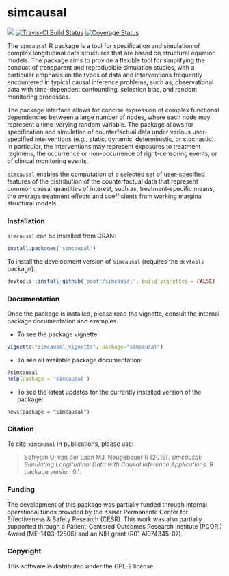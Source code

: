 simcausal
==========

<!-- [![Build Status](https://travis-ci.org/osofr/simcausal.png?branch=master)](https://travis-ci.org/osofr/simcausal) -->
<!-- [![Travis-CI Build Status](https://travis-ci.org/osofr/simcausal.svg?branch=master)](https://travis-ci.org/osofr/simcausal) -->
[![](http://cranlogs.r-pkg.org/badges/simcausal)](http://cran.rstudio.com/web/packages/simcausal/index.html)
[![Travis-CI Build Status](https://travis-ci.org/osofr/simcausal.svg?branch=master)](https://travis-ci.org/osofr/simcausal)
[![Coverage Status](https://coveralls.io/repos/osofr/simcausal/badge.png?branch=master)](https://coveralls.io/r/osofr/simcausal)

The `simcausal` R package is a tool for specification and simulation of complex longitudinal data structures that are based on structural equation models. The package aims to provide a flexible tool for simplifying the conduct of transparent and reproducible simulation studies, with a particular emphasis on the types of data and interventions frequently encountered in typical causal inference problems, such as, observational data with time-dependent confounding, selection bias, and random monitoring processes. 


The package interface allows for concise expression of complex functional dependencies between a large number of nodes, where each node may represent a time-varying random variable. The package allows for specification and simulation of counterfactual data under various user-specified interventions (e.g., static, dynamic, deterministic, or stochastic). In particular, the interventions may represent exposures to treatment regimens, the occurrence or non-occurrence of right-censoring events, or of clinical monitoring events. 


`simcausal` enables the computation of a selected set of user-specified features of the distribution of the counterfactual data that represent common causal quantities of interest, such as, treatment-specific means, the average treatment effects and coefficients from working marginal structural models. 


### Installation

`simcausal` can be installed from CRAN: 

```R
install.packages('simcausal')
```

To install the development version of `simcausal` (requires the `devtools` package):

```R
devtools::install_github('osofr/simcausal', build_vignettes = FALSE)
```

### Documentation

Once the package is installed, please read the vignette, consult the internal package documentation and examples. 

* To see the package vignette:

```R
vignette("simcausal_vignette", package="simcausal")
```

* To see all available package documentation:

```R
?simcausal
help(package = 'simcausal')
```

* To see the latest updates for the currently installed version of the package:

```{r, eval=FALSE}
news(package = "simcausal")
```
<!-- 
### Details

The \pkg{simcausal} R package is a comprehensive set of tools for specification and simulation of complex longitudinal data structures to study causal inference methodologies. The package is developed using the R system for statistical computing \citep{r} and is available from the Comprehensive R Archive Network (CRAN) at \url{http://CRAN.R-project.org/package=simcausal}. The main motivation behind the package is to provide a flexible tool to \emph{facilitate} the conduct of \emph{transparent} and \emph{reproducible} simulation
studies, with a particular emphasis on the types of data and interventions frequently encountered in real-world causal
inference problems. For example, the package simplifies the simulation of observational data based on random clinical
monitoring to evaluate the effect of time-varying interventions in the presence of time-dependent confounding and
sources of selection bias (e.g., informative right censoring). The package is built to provide a novel user-interface
that allows concise and intuitive expression of complex functional dependencies for a large number of nodes that may
represent time-varying random variables (e.g., repeated measurements over time of the same subject-matter attribute,
such as, blood pressure).


Each data generating distribution is specified via a structural equation model (SEM) \citep{pearl1995, Pearl2009,
pearl2010}. The package allows for specification and simulation of counterfactual data (referred to as ``full data'')
under various user-specified interventions (e.g., static, dynamic, deterministic, or stochastic), which are referred to
as ``actions''. These actions may represent exposure to treatment regimens, the occurrence or non-occurrence of right-
censoring events, or of clinical monitoring events (e.g., laboratory measurements based on which treatment decisions may
be made). Finally, the package enables the computation of a selected set of user-specified features of the distribution
of the full data that represent common causal quantities of interest, referred to as causal target parameters, such as,
treatment-specific means, the average treatment effects (ATE) (on the multiplicative or additive scale) and coefficients
from working marginal structural model (MSM) \citep{neugebauer2007}. We demonstrate an application of the
\pkg{simcausal} package by replicating the results of two published simulation studies from the causal inference
literature \citep{neugebauer2014,neugebauer2015,lefebvre2008}.


We note that the \pkg{simcausal} package differs from other R packages that implement data simulation based on
structural equation modeling in the following ways. First, \pkg{simcausal} does not restrict the set of distributions
available to the analyst to conduct a simulation study, i.e., any distribution that is currently available in
R or that can be user-defined in the R programming environment can be used to sample observations
in the \pkg{simcausal} package. In particular, the \pkg{simcausal} package is not restricted to data simulation based on
linear structural equations only. Thus, this package allows the analyst to specify arbitrary functional dependencies
between random variables, and, hence, enables data simulation from a much larger set of data generating mechanisms.
Second, the \pkg{simcausal} package introduces an intuitive user-interface for specifying complex data-generating
distributions to emulate realistic real-world longitudinal data studies characterized by a large number of repeated
measurements of the same subject-matter attributes over time. Third, this package is particularly tailored to conduct
data simulations to study causal inference methodologies for investigating the effect of complex intervention regimens
such as dynamic and stochastic interventions (not just the common static and deterministic intervention regimens), and
summary measures of these effects defined by (working) marginal structural models. The anticipated practical utility of
this package thus extends beyond methodological research purposes by providing a tool for simulation-based power
calculations to inform the design and analyses of real-world studies. Finally, the \pkg{simcausal} package provides a
pipeline for conducting the typical steps of most simulation studies that consists of defining the observed data
distribution, defining intervention/counterfactual distributions, defining causal parameters, simulating observed and
counterfactual data, and evaluating the true value of causal parameters.

### An Example
Following the specification of the distribution of the observed data (the \code{DAG} object), the user can set the actions (interventions) by changing the distribution for a subset of the \code{DAG} nodes and simulate data based on those actions ("\emph{full data}"). The package enables evaluation of various target causal parameters, such as the expectations of a subset of \code{DAG} nodes or parameters defined by coefficients of the working \emph{marginal structural model} (MSM).
... -->

### Citation
To cite `simcausal` in publications, please use:
> Sofrygin O, van der Laan MJ, Neugebauer R (2015). *simcausal: Simulating Longitudinal Data with Causal Inference Applications.* R package version 0.1.

### Funding
The development of this package was partially funded through internal operational funds provided by the Kaiser Permanente Center for Effectiveness & Safety Research (CESR). This work was also partially supported through a Patient-Centered Outcomes Research Institute (PCORI) Award (ME-1403-12506) and an NIH grant (R01 AI074345-07).

### Copyright
This software is distributed under the GPL-2 license.
